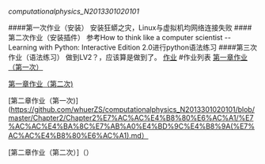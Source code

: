 _computationalphysics_N2013301020101_


####第一次作业（安装）
安装狂蟒之灾，Linux与虚拟机均网络连接失败
####第二次作业（安装插件）
参考How to think like a computer scientist -- Learning with Python: Interactive Edition 2.0进行python语法练习
####第三次作业（语法练习）
做到LV2？，应该算是做到了。
  [作业](https://github.com/whuerZS/computationalphysics_N2013301020101/blob/master/EX1%20LV1-lv2.py) 
#作业列表
[第一章作业（第一次）](https://github.com/whuerZS/computationalphysics_N2013301020101/blob/master/Chapter1/%E7%AC%AC%E4%B8%80%E6%AC%A1%E4%BD%9C%E4%B8%9A.md)

[第一章作业（第二次)](https://github.com/whuerZS/computationalphysics_N2013301020101/blob/master/Chapter1/Chapter1%EF%BC%88%E7%AC%AC%E4%BA%8C%E6%AC%A1%EF%BC%89/%E7%AC%AC%E4%B8%80%E7%AB%A0%E4%BD%9C%E4%B8%9A%EF%BC%88%E7%AC%AC%E4%BA%8C%E6%AC%A1%EF%BC%89.md)

[第二章作业（第一次)](https://github.com/whuerZS/computationalphysics_N2013301020101/blob/master/Chapter2/Chapter2%E7%AC%AC%E4%B8%80%E6%AC%A1/%E7%AC%AC%E4%BA%8C%E7%AB%A0%E4%BD%9C%E4%B8%9A(%E7%AC%AC%E4%B8%80%E6%AC%A1).md）

[第二章作业（第二次）]（）







